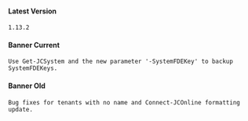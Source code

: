 #### Latest Version

```
1.13.2
```

#### Banner Current

```
Use Get-JCSystem and the new parameter '-SystemFDEKey' to backup SystemFDEKeys.
```

#### Banner Old

```
Bug fixes for tenants with no name and Connect-JCOnline formatting update.
```